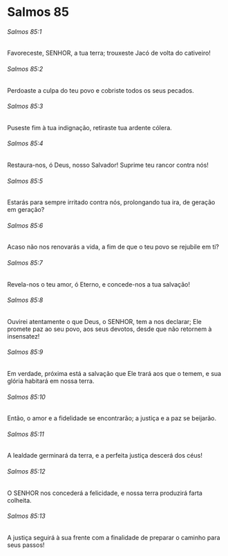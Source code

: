 # Salmos 85

###### Salmos 85:1

Favoreceste, SENHOR, a tua terra; trouxeste Jacó de volta do cativeiro!

###### Salmos 85:2

Perdoaste a culpa do teu povo e cobriste todos os seus pecados.

###### Salmos 85:3

Puseste fim à tua indignação, retiraste tua ardente cólera.

###### Salmos 85:4

Restaura-nos, ó Deus, nosso Salvador! Suprime teu rancor contra nós!

###### Salmos 85:5

Estarás para sempre irritado contra nós, prolongando tua ira, de geração em geração?

###### Salmos 85:6

Acaso não nos renovarás a vida, a fim de que o teu povo se rejubile em ti?

###### Salmos 85:7

Revela-nos o teu amor, ó Eterno, e concede-nos a tua salvação!

###### Salmos 85:8

Ouvirei atentamente o que Deus, o SENHOR, tem a nos declarar; Ele promete paz ao seu povo, aos seus devotos, desde que não retornem à insensatez!

###### Salmos 85:9

Em verdade, próxima está a salvação que Ele trará aos que o temem, e sua glória habitará em nossa terra.

###### Salmos 85:10

Então, o amor e a fidelidade se encontrarão; a justiça e a paz se beijarão.

###### Salmos 85:11

A lealdade germinará da terra, e a perfeita justiça descerá dos céus!

###### Salmos 85:12

O SENHOR nos concederá a felicidade, e nossa terra produzirá farta colheita.

###### Salmos 85:13

A justiça seguirá à sua frente com a finalidade de preparar o caminho para seus passos!

